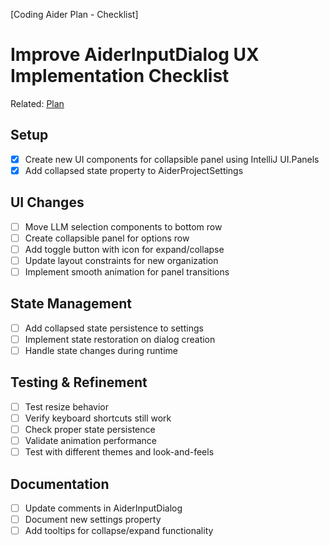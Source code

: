 [Coding Aider Plan - Checklist]
# Improve AiderInputDialog UX Implementation Checklist

Related: [Plan](improve_aiderinputdialog_ux.md)

## Setup
- [x] Create new UI components for collapsible panel using IntelliJ UI.Panels
- [x] Add collapsed state property to AiderProjectSettings

## UI Changes
- [ ] Move LLM selection components to bottom row
- [ ] Create collapsible panel for options row
- [ ] Add toggle button with icon for expand/collapse
- [ ] Update layout constraints for new organization
- [ ] Implement smooth animation for panel transitions

## State Management
- [ ] Add collapsed state persistence to settings
- [ ] Implement state restoration on dialog creation
- [ ] Handle state changes during runtime

## Testing & Refinement
- [ ] Test resize behavior
- [ ] Verify keyboard shortcuts still work
- [ ] Check proper state persistence
- [ ] Validate animation performance
- [ ] Test with different themes and look-and-feels

## Documentation
- [ ] Update comments in AiderInputDialog
- [ ] Document new settings property
- [ ] Add tooltips for collapse/expand functionality
